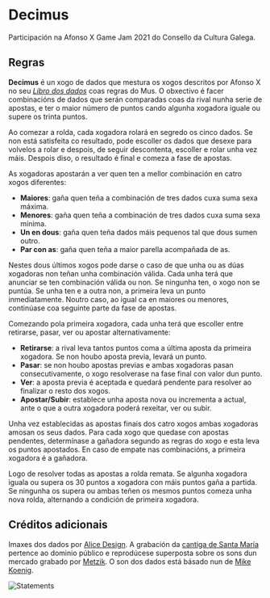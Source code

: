 # Decimus

Participación na Afonso X Game Jam 2021 do Consello da Cultura Galega.

## Regras

**Decimus** é un xogo de dados que mestura os xogos descritos por Afonso X no seu *[Libro dos dados](https://gl.wikipedia.org/wiki/Libro_de_los_juegos#Libro_dos_dados)* coas regras do Mus. O obxectivo é facer combinacións de dados que serán comparadas coas da rival nunha serie de apostas, e ter o maior número de puntos cando algunha xogadora iguale ou supere os trinta puntos.

Ao comezar a rolda, cada xogadora rolará en segredo os cinco dados. Se non está satisfeita co resultado, pode escoller os dados que desexe para volvelos a rolar e despois, de seguir descontenta, escoller e rolar unha vez máis. Despois diso, o resultado é final e comeza a fase de apostas.

As xogadoras apostarán a ver quen ten a mellor combinación en catro xogos diferentes:
* **Maiores**: gaña quen teña a combinación de tres dados cuxa suma sexa máxima.
* **Menores**: gaña quen teña a combinación de tres dados cuxa suma sexa mínima.
* **Un en dous**: gaña quen teña dados máis pequenos tal que dous sumen outro.
* **Par con as**: gaña quen teña a maior parella acompañada de as.

Nestes dous últimos xogos pode darse o caso de que unha ou as dúas xogadoras non teñan unha combinación válida. Cada unha terá que anunciar se ten combinación válida ou non. Se ningunha ten, o xogo non se puntúa. Se unha ten e a outra non, a primeira leva un punto inmediatamente. Noutro caso, ao igual ca en maiores ou menores, continúase coa seguinte parte da fase de apostas.

Comezando pola primeira xogadora, cada unha terá que escoller entre retirarse, pasar, ver ou apostar alternativamente:
* **Retirarse**: a rival leva tantos puntos coma a última aposta da primeira xogadora. Se non houbo aposta previa, levará un punto.
* **Pasar**: se non houbo apostas previas e ambas xogadoras pasan consecutivamente, o xogo resolverase na fase final con valor dun punto.
* **Ver**: a aposta previa é aceptada e quedará pendente para resolver ao finalizar o resto dos xogos.
* **Apostar/Subir**: establece unha aposta nova ou incrementa a actual, ante o que a outra xogadora poderá rexeitar, ver ou subir.

Unha vez establecidas as apostas finais dos catro xogos ambas xogadoras amosan os seus dados. Para cada xogo que quedase con apostas pendentes, determínase a gañadora segundo as regras do xogo e esta leva os puntos apostados. En caso de empate nas combinacións, a primeira xogadora é a gañadora.

Logo de resolver todas as apostas a rolda remata. Se algunha xogadora iguala ou supera os 30 puntos a xogadora con máis puntos gaña a partida. Se ningunha os supera ou ambas teñen os mesmos puntos comeza unha nova rolda, alternando a condición de primeira xogadora.

## Créditos adicionais

Imaxes dos dados por [Alice Design](https://thenounproject.com/rose-alice-design/).
A grabación da [cantiga de Santa María](https://en.wikipedia.org/wiki/File:Santa_Maria.ogg) pertence ao dominio público e reprodúcese superposta sobre os sons dun mercado grabado por [Metzik](https://freesound.org/people/Metzik/sounds/371222/). O son dos dados está básado nun de [Mike Koenig](https://soundbible.com/182-Shake-And-Roll-Dice.html).

![Statements](https://img.shields.io/badge/Coverage-100%25-brightgreen.svg)
